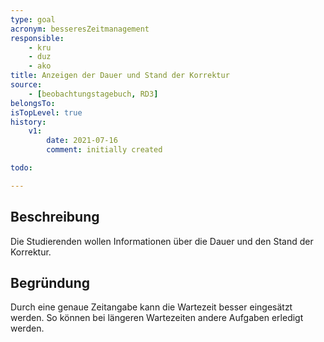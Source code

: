 ```yaml
---
type: goal
acronym: besseresZeitmanagement
responsible:
    - kru
    - duz
    - ako
title: Anzeigen der Dauer und Stand der Korrektur 
source:
    - [beobachtungstagebuch, RD3]
belongsTo:
isTopLevel: true
history:
    v1:
        date: 2021-07-16
        comment: initially created

todo:

---
```


## Beschreibung

Die Studierenden wollen Informationen über die Dauer und den Stand der Korrektur.

## Begründung

Durch eine genaue Zeitangabe kann die Wartezeit besser eingesätzt werden. So können bei längeren Wartezeiten andere Aufgaben erledigt werden.